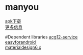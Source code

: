 # manyou
[apk下载](http://openbox.mobilem.360.cn/index/d/sid/2479387 "下载") <br/>
[更多信息](http://zhushou.360.cn/detail/index/soft_id/2479387 "下载") <br/>



#Dependent libraries
[acg12-service](https://github.com/KouChengjian/acg12-service "") <br/>
[easyforandroid](https://github.com/KouChengjian/easyforandroid "") <br/>
[materialdesign6.x](https://github.com/KouChengjian/materialdesign6.x "") <br/>

